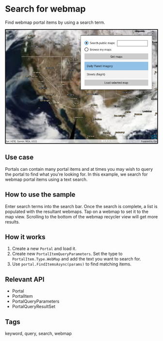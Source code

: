 # Search for webmap

Find webmap portal items by using a search term.

![Image of search for webmap](SearchPortalMaps.jpg)

## Use case

Portals can contain many portal items and at times you may wish to query the portal to find what you're looking for. In this example, we search for webmap portal items using a text search.

## How to use the sample

Enter search terms into the search bar. Once the search is complete, a list is populated with the resultant webmaps. Tap on a webmap to set it to the map view. Scrolling to the bottom of the webmap recycler view will get more results.

## How it works

1. Create a new `Portal` and load it.
2. Create new `PortalItemQueryParameters`. Set the type to `PortalItem.Type.WebMap` and add the text you want to search for.
3. Use `portal.FindItemsAsync(params)` to find matching items.

## Relevant API

* Portal
* PortalItem
* PortalQueryParameters
* PortalQueryResultSet

## Tags

keyword, query, search, webmap
